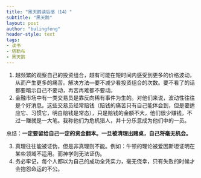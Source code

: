 ```yaml
---
title: "黑天鹅读后感（14）"
subtitle: "黑天鹅"
layout: post
author: "bulingfeng"
header-style: text
tags:
- 读书
- 塔勒布
- 黑天鹅
---
```


1. 越频繁的观察自己的投资组合，越有可能在短时间内感受到更多的价格波动，从而产生更多的痛苦。解决方法—要不减少看投资组合的次数。要不看了的话都要暗示自己不要动，再苦再难都不要动。
2. 金融市场中有一类交易员是靠反向稀有事件为生的。对他们来说，波动性往往是个好消息。这些交易员经常赔钱（赔钱的痛苦只有自己能体会到，但是要适应它、习惯它，明白赔钱是常态），只是赔钱的金额不大，他们很少赚钱，不过一赚就是一大笔。我称他们为危机猎人，并十分乐意成为他们中的一员。

总结：**一定要留给自己一定的资金翻本。一旦被清理出赌桌，自己将毫无机会。**

3. 真理往往能被证伪，但是非真理则不能。例如：牛顿的理论被爱因斯坦证明在某些领域不适用。而神学则无法证伪。
4. 务必牢记，每个人都以为自己的成功全凭实力，毫无侥幸，只有失败的时候才会抱怨命运的不公。